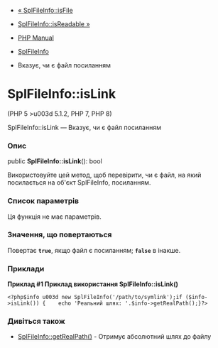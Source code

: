 - [« SplFileInfo::isFile](splfileinfo.isfile.md)
- [SplFileInfo::isReadable »](splfileinfo.isreadable.md)

- [PHP Manual](index.md)
- [SplFileInfo](class.splfileinfo.md)
- Вказує, чи є файл посиланням

# SplFileInfo::isLink

(PHP 5 \>u003d 5.1.2, PHP 7, PHP 8)

SplFileInfo::isLink — Вказує, чи є файл посиланням

### Опис

public **SplFileInfo::isLink**(): bool

Використовуйте цей метод, щоб перевірити, чи є файл, на який
посилається на об'єкт SplFileInfo, посиланням.

### Список параметрів

Ця функція не має параметрів.

### Значення, що повертаються

Повертає **`true`**, якщо файл є посиланням; **`false`** в
інакше.

### Приклади

**Приклад #1 Приклад використання **SplFileInfo::isLink()****

` <?php$info u003d new SplFileInfo('/path/to/symlink');if ($info->isLink()) {    echo 'Реальний шлях: '.$info->getRealPath();}?> `

### Дивіться також

- [SplFileInfo::getRealPath()](splfileinfo.getrealpath.md) -
Отримує абсолютний шлях до файлу
